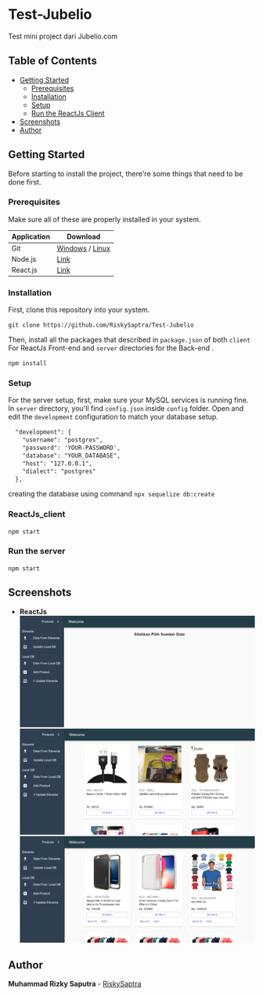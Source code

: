 # Test-Jubelio

Test mini project dari Jubelio.com

## Table of Contents

- [Getting Started](#getting-started)
  - [Prerequisites](#prerequisites)
  - [Installation](#installation)
  - [Setup](#Setup)
  - [Run the ReactJs Client](#ReactJs_client)
- [Screenshots](#screenshots)
- [Author](#author)

## Getting Started

Before starting to install the project, there're some things that need to be done first.

### Prerequisites

Make sure all of these are properly installed in your system.

| Application | Download                                                                               |
| ----------- | -------------------------------------------------------------------------------------- |
| Git         | [Windows](https://git-scm.com/downloads) / [Linux](https://git-scm.com/download/linux) |
| Node.js     | [Link](https://nodejs.org/en/download/)                                                |
| React.js    | [Link](https://reactjs.org)                                                            |

### Installation

First, clone this repository into your system.

```
git clone https://github.com/RiskySaptra/Test-Jubelio
```

Then, install all the packages that described in `package.json` of both `client` For ReactJs Front-end and `server` directories for the Back-end .

```
npm install
```

### Setup

For the server setup, first, make sure your MySQL services is running fine. In `server` directory, you'll find `config.json` inside `config` folder. Open and edit the `development` configuration to match your database setup.

```
  "development": {
    "username": "postgres",
    "password": 'YOUR-PASSWORD',
    "database": "YOUR_DATABASE",
    "host": "127.0.0.1",
    "dialect": "postgres"
  },
```

creating the database using command `npx sequelize db:create`

### ReactJs_client

```
npm start
```

### Run the server

```
npm start
```

## Screenshots

- **ReactJs**
  <img src="preview/Test_Jubelio.png" />
  <img src="preview/Test_Jubelio_1.png" />
  <img src="preview/Test_Jubelio_2.png" />

## Author

**Muhammad Rizky Saputra** - [RiskySaptra](https://github.com/RiskySaptra)

```

```
